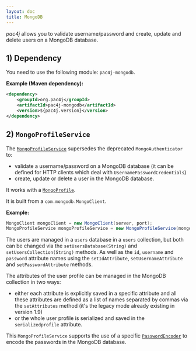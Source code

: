 ```yaml
---
layout: doc
title: MongoDB
---
```


*pac4j* allows you to validate username/password and create, update and delete users on a MongoDB database.

## 1) Dependency

You need to use the following module: `pac4j-mongodb`.

**Example (Maven dependency):**

```xml
<dependency>
    <groupId>org.pac4j</groupId>
    <artifactId>pac4j-mongodb</artifactId>
    <version>${pac4j.version}</version>
</dependency>
```

## 2) `MongoProfileService`

The [`MongoProfileService`](https://github.com/pac4j/pac4j/blob/master/pac4j-mongo/src/main/java/org/pac4j/mongo/profile/service/MongoProfileService.java) supersedes the deprecated `MongoAuthenticator` to:
                                                                                                                                                                                                                                                                                                                 
- validate a username/password on a MongoDB database (it can be defined for HTTP clients which deal with `UsernamePasswordCredentials`)
- create, update or delete a user in the MongoDB database.

It works with a [`MongoProfile`](https://github.com/pac4j/pac4j/blob/master/pac4j-mongo/src/main/java/org/pac4j/mongo/profile/MongoProfile.java).

It is built from a `com.mongodb.MongoClient`.

**Example:**

```java
MongoClient mongoClient = new MongoClient(server, port);
MongoProfileService mongoProfileService = new MongoProfileService(mongoClient);
```

The users are managed in a `users` database in a `users` collection, but both can be changed via the `setUsersDatabase(String)` and `setUsersCollection(String)` methods.
As well as the `id`, `username` and `password` attribute names using the `setIdAttribute`, `setUsernameAttribute` and `setPasswordAttribute` methods.

The attributes of the user profile can be managed in the MongoDB collection in two ways:

- either each attribute is explicitly saved in a specific attribute and all these attributes are defined as a list of names separated by commas via the `setAttributes` method (it's the legacy mode already existing in version 1.9)
- or the whole user profile is serialized and saved in the `serializedprofile` attribute.

This `MongoProfileService` supports the use of a specific [`PasswordEncoder`](../authenticators.html#passwordencoder) to encode the passwords in the MongoDB database.
